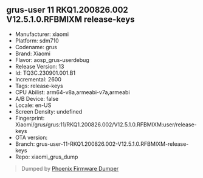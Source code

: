 ## grus-user 11 RKQ1.200826.002 V12.5.1.0.RFBMIXM release-keys
- Manufacturer: xiaomi
- Platform: sdm710
- Codename: grus
- Brand: Xiaomi
- Flavor: aosp_grus-userdebug
- Release Version: 13
- Id: TQ3C.230901.001.B1
- Incremental: 2600
- Tags: release-keys
- CPU Abilist: arm64-v8a,armeabi-v7a,armeabi
- A/B Device: false
- Locale: en-US
- Screen Density: undefined
- Fingerprint: Xiaomi/grus/grus:11/RKQ1.200826.002/V12.5.1.0.RFBMIXM:user/release-keys
- OTA version: 
- Branch: grus-user-11-RKQ1.200826.002-V12.5.1.0.RFBMIXM-release-keys
- Repo: xiaomi_grus_dump


>Dumped by [Phoenix Firmware Dumper](https://github.com/DroidDumps/phoenix_firmware_dumper)

